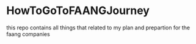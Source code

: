 # HowToGoToFAANGJourney
this repo contains all things that related to my plan and prepartion for the faang companies 
